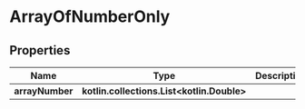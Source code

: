 
# ArrayOfNumberOnly

## Properties
Name | Type | Description | Notes
------------ | ------------- | ------------- | -------------
**arrayNumber** | **kotlin.collections.List&lt;kotlin.Double&gt;** |  |  [optional]



